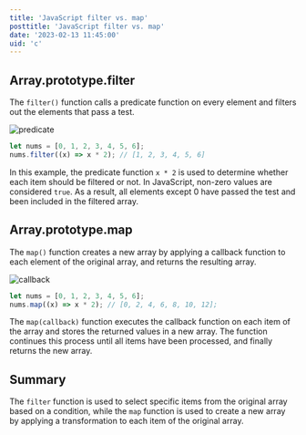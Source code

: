 ```yaml
---
title: 'JavaScript filter vs. map'
posttitle: 'JavaScript filter vs. map'
date: '2023-02-13 11:45:00'
uid: 'c'
---
```


## Array.prototype.filter

The `filter()` function calls a predicate function on every element and filters out the elements that pass a test.

![predicate](/images/predicate.webp)

```js
let nums = [0, 1, 2, 3, 4, 5, 6];
nums.filter((x) => x * 2); // [1, 2, 3, 4, 5, 6]
```

In this example, the predicate function `x * 2` is used to determine whether each item should be filtered or not. In JavaScript, non-zero values are considered `true`. As a result, all elements except 0 have passed the test and been included in the filtered array.

## Array.prototype.map

The `map()` function creates a new array by applying a callback function to each element of the original array, and returns the resulting array.

![callback](/images/callback.webp)

```js
let nums = [0, 1, 2, 3, 4, 5, 6];
nums.map((x) => x * 2); // [0, 2, 4, 6, 8, 10, 12];
```

The `map(callback)` function executes the callback function on each item of the array and stores the returned values in a new array. The function continues this process until all items have been processed, and finally returns the new array.

## Summary

The `filter` function is used to select specific items from the original array based on a condition, while the `map` function is used to create a new array by applying a transformation to each item of the original array.